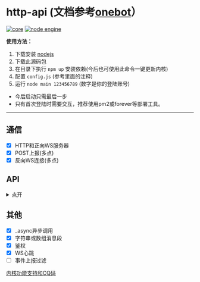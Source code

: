 # http-api (文档参考[onebot](https://cqhttp.cc)）

[![core](https://img.shields.io/badge/core-oicq-brightgreen)](https://github.com/takayama-lily/oicq)
[![node engine](https://img.shields.io/node/v/oicq.svg)](https://nodejs.org)

**使用方法：**

1. 下载安装 [nodejs](https://nodejs.org)
2. 下载此源码包
3. 在目录下执行 `npm up` 安装依赖(今后也可使用此命令一键更新内核)
4. 配置 `config.js` (参考里面的注释)
5. 运行 `node main 123456789` (数字是你的登陆账号)

* 今后启动只需最后一步
* 只有首次登陆时需要交互，推荐使用pm2或forever等部署工具。

----

## 通信

* [x] HTTP和正向WS服务器
* [x] POST上报(多点)
* [x] 反向WS连接(多点)

## API

<details>

<summary>点开</summary>

|名称|备注|
|-|-|
|get_friend_list        ||
|get_group_list         ||
|get_group_info         ||
|get_group_member_list  ||
|get_group_member_info  ||
|send_private_msg       |得到的message_id是字符串格式|
|send_group_msg         |得到的message_id是字符串格式|
|delete_msg             |message_id是字符串格式|
|set_friend_add_request ||
|set_group_add_request  ||
|send_group_notice      |title参数无效，仅content有效|
|send_group_poke        |群戳一戳，参数 group_id, user_id (未来可能会用CQ码实现)|
|set_group_special_title||
|set_group_admin        ||
|set_group_card         ||
|set_group_kick         ||
|set_group_ban          ||
|set_group_leave        ||
|set_group_name         ||
|send_like              |风险接口，勿频繁调用|
|get_login_info         ||
|can_send_image         ||
|can_send_record        ||
|get_status             ||
|get_version_info       |暂时返回的是内核版本|
|.handle_quick_operation|仅WS有效|
|set_online_status      |改状态，参数 status (11我在线上 31离开 41隐身 50忙碌 60Q我吧 70请勿打扰)|
|add_friend             |添加群员为好友，参数 group_id, user_id, comment(可省略)|
|delete_friend          |删除好友，参数 user_id, block(是否屏蔽,默认为true)|
|invite_friend          |邀请好友入群，参数 group_id, user_id|
|set_nickname           |设置昵称，参数 nickname|
|set_gender             |设置性别，参数 gender (0未知 1男 2女)|
|set_birthday           |设置生日，参数 birthday (格式：20110202)|
|set_description        |设置个人说明，参数 description|
|set_signature          |设置签名，参数 signature|

</details>

## 其他

* [x] _async异步调用
* [x] 字符串或数组消息段
* [x] 鉴权
* [x] WS心跳
* [ ] 事件上报过滤

[内核功能支持和CQ码](https://github.com/takayama-lily/oicq/blob/dev/docs/project.md)
